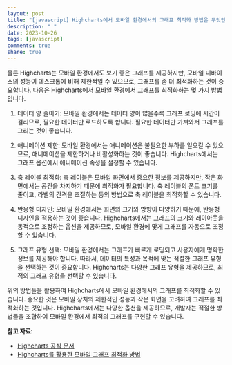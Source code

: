 ```yaml
---
layout: post
title: "[javascript] Highcharts에서 모바일 환경에서의 그래프 최적화 방법은 무엇인가요?"
description: " "
date: 2023-10-26
tags: [javascript]
comments: true
share: true
---
```


물론 Highcharts는 모바일 환경에서도 보기 좋은 그래프를 제공하지만, 모바일 디바이스의 성능이 데스크톱에 비해 제한적일 수 있으므로, 그래프를 좀 더 최적화하는 것이 중요합니다. 다음은 Highcharts에서 모바일 환경에서 그래프를 최적화하는 몇 가지 방법입니다.

1. 데이터 양 줄이기: 모바일 환경에서는 데이터 양이 많을수록 그래프 로딩에 시간이 걸리므로, 필요한 데이터만 로드하도록 합니다. 필요한 데이터만 가져와서 그래프를 그리는 것이 좋습니다.

2. 애니메이션 제한: 모바일 환경에서는 애니메이션은 불필요한 부하를 일으킬 수 있으므로, 애니메이션을 제한하거나 비활성화하는 것이 좋습니다. Highcharts에서는 그래프 옵션에서 애니메이션 속성을 설정할 수 있습니다.

3. 축 레이블 최적화: 축 레이블은 모바일 화면에서 중요한 정보를 제공하지만, 작은 화면에서는 공간을 차지하기 때문에 최적화가 필요합니다. 축 레이블의 폰트 크기를 줄이고, 라벨의 간격을 조절하는 등의 방법으로 축 레이블을 최적화할 수 있습니다.

4. 반응형 디자인: 모바일 환경에서는 화면의 크기와 방향이 다양하기 때문에, 반응형 디자인을 적용하는 것이 좋습니다. Highcharts에서는 그래프의 크기와 레이아웃을 동적으로 조정하는 옵션을 제공하므로, 모바일 환경에 맞게 그래프를 자동으로 조정할 수 있습니다.

5. 그래프 유형 선택: 모바일 환경에서는 그래프가 빠르게 로딩되고 사용자에게 명확한 정보를 제공해야 합니다. 따라서, 데이터의 특성과 목적에 맞는 적절한 그래프 유형을 선택하는 것이 중요합니다. Highcharts는 다양한 그래프 유형을 제공하므로, 최적의 그래프 유형을 선택할 수 있습니다.

위의 방법들을 활용하여 Highcharts에서 모바일 환경에서의 그래프를 최적화할 수 있습니다. 중요한 것은 모바일 장치의 제한적인 성능과 작은 화면을 고려하여 그래프를 최적화하는 것입니다. Highcharts에서는 다양한 옵션을 제공하므로, 개발자는 적절한 방법들을 조합하여 모바일 환경에서 최적의 그래프를 구현할 수 있습니다.

**참고 자료:**
- [Highcharts 공식 문서](https://www.highcharts.com/)
- [Highcharts를 활용한 모바일 그래프 최적화 방법](https://blog.highcharts.com/optimizing-mobile-charts-with-highcharts/)